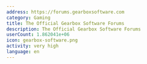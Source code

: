 ```yaml
---
address: https://forums.gearboxsoftware.com
category: Gaming
title: The Official Gearbox Software Forums
description: The Official Gearbox Software Forums
userCount: 1.862041e+06
icon: gearbox-software.png
activity: very high
language: en
---
```

